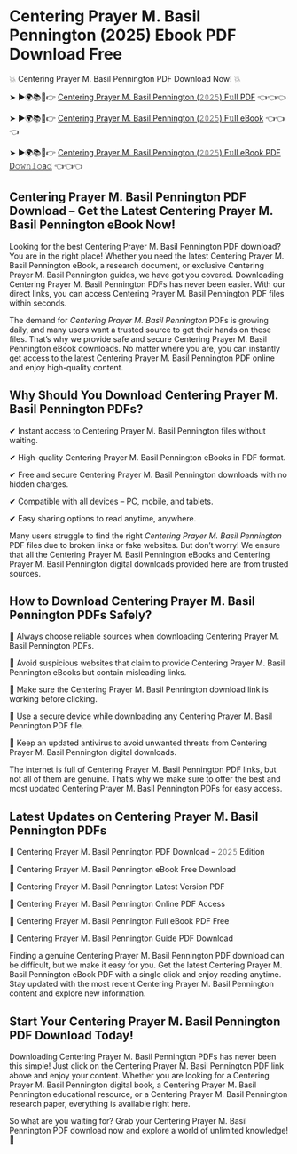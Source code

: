 # Centering Prayer M. Basil Pennington (2025) Ebook PDF Download Free

💥 Centering Prayer M. Basil Pennington PDF Download Now! 💥

➤ ►🌍📚📱👉 [Centering Prayer M. Basil Pennington (𝟸𝟶𝟸𝟻) F𝚞ll PDF](https://getpdf.xyz/centering-prayer-m.-basil-pennington) 👈👈👈


➤ ►🌍📚📱👉 [Centering Prayer M. Basil Pennington (𝟸𝟶𝟸𝟻) F𝚞ll eBook](https://getpdf.xyz/centering-prayer-m.-basil-pennington) 👈👈👈


➤ ►🌍📚📱👉 [Centering Prayer M. Basil Pennington (𝟸𝟶𝟸𝟻) F𝚞ll eBook PDF D𝚘𝚠𝚗𝚕𝚘a𝚍](https://getpdf.xyz/centering-prayer-m.-basil-pennington) 👈👈👈


## Centering Prayer M. Basil Pennington PDF Download – Get the Latest Centering Prayer M. Basil Pennington eBook Now!

Looking for the best Centering Prayer M. Basil Pennington PDF download? You are in the right place! Whether you need the latest Centering Prayer M. Basil Pennington eBook, a research document, or exclusive Centering Prayer M. Basil Pennington guides, we have got you covered. Downloading Centering Prayer M. Basil Pennington PDFs has never been easier. With our direct links, you can access Centering Prayer M. Basil Pennington PDF files within seconds.

The demand for *Centering Prayer M. Basil Pennington* PDFs is growing daily, and many users want a trusted source to get their hands on these files. That’s why we provide safe and secure Centering Prayer M. Basil Pennington eBook downloads. No matter where you are, you can instantly get access to the latest Centering Prayer M. Basil Pennington PDF online and enjoy high-quality content.

## Why Should You Download Centering Prayer M. Basil Pennington PDFs?

✔ Instant access to Centering Prayer M. Basil Pennington files without waiting.

✔ High-quality Centering Prayer M. Basil Pennington eBooks in PDF format.

✔ Free and secure Centering Prayer M. Basil Pennington downloads with no hidden charges.

✔ Compatible with all devices – PC, mobile, and tablets.

✔ Easy sharing options to read anytime, anywhere.

Many users struggle to find the right *Centering Prayer M. Basil Pennington* PDF files due to broken links or fake websites. But don’t worry! We ensure that all the Centering Prayer M. Basil Pennington eBooks and Centering Prayer M. Basil Pennington digital downloads provided here are from trusted sources.

## How to Download Centering Prayer M. Basil Pennington PDFs Safely?

📌 Always choose reliable sources when downloading Centering Prayer M. Basil Pennington PDFs.

📌 Avoid suspicious websites that claim to provide Centering Prayer M. Basil Pennington eBooks but contain misleading links.

📌 Make sure the Centering Prayer M. Basil Pennington download link is working before clicking.

📌 Use a secure device while downloading any Centering Prayer M. Basil Pennington PDF file.

📌 Keep an updated antivirus to avoid unwanted threats from Centering Prayer M. Basil Pennington digital downloads.

The internet is full of Centering Prayer M. Basil Pennington PDF links, but not all of them are genuine. That’s why we make sure to offer the best and most updated Centering Prayer M. Basil Pennington PDFs for easy access.

## Latest Updates on Centering Prayer M. Basil Pennington PDFs

🔹 Centering Prayer M. Basil Pennington PDF Download – 𝟸𝟶𝟸𝟻 Edition

🔹 Centering Prayer M. Basil Pennington eBook Free Download

🔹 Centering Prayer M. Basil Pennington Latest Version PDF

🔹 Centering Prayer M. Basil Pennington Online PDF Access

🔹 Centering Prayer M. Basil Pennington Full eBook PDF Free

🔹 Centering Prayer M. Basil Pennington Guide PDF Download

Finding a genuine Centering Prayer M. Basil Pennington PDF download can be difficult, but we make it easy for you. Get the latest Centering Prayer M. Basil Pennington eBook PDF with a single click and enjoy reading anytime. Stay updated with the most recent Centering Prayer M. Basil Pennington content and explore new information.

## Start Your Centering Prayer M. Basil Pennington PDF Download Today!

Downloading Centering Prayer M. Basil Pennington PDFs has never been this simple! Just click on the Centering Prayer M. Basil Pennington PDF link above and enjoy your content. Whether you are looking for a Centering Prayer M. Basil Pennington digital book, a Centering Prayer M. Basil Pennington educational resource, or a Centering Prayer M. Basil Pennington research paper, everything is available right here.

So what are you waiting for? Grab your Centering Prayer M. Basil Pennington PDF download now and explore a world of unlimited knowledge! 🚀